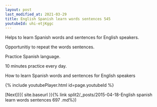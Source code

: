 ```yaml
---
layout: post
last_modified_at: 2021-03-29
title: English Spanish learn words sentences 545 
youtubeId: uhi-etjKggc
---
```

 
 
Helps to learn Spanish words and sentences for English speakers.

Opportunitiy to repeat the words sentences. 

Practice Spanish language. 
 
10 minutes practice every day. 
 
How to learn Spanish words and sentences for English speakers 
 
{% include youtubePlayer.html id=page.youtubeId %}
 
 
[Next]({{ site.baseurl }}{% link  split2/_posts/2015-04-18-English spanish learn words sentences 697 .md%})
 
